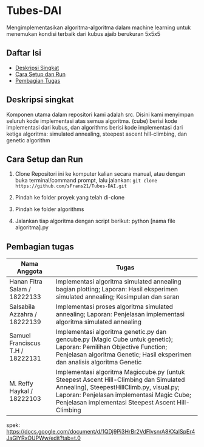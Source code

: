 # Tubes-DAI

Mengimplementasikan algoritma-algoritma dalam machine learning untuk menemukan kondisi terbaik dari kubus ajaib berukuran 5x5x5

## Daftar Isi
- [Deskripsi Singkat](#deskripsi-singkat)
- [Cara Setup dan Run](#cara-setup-dan-run)
- [Pembagian Tugas](#pembagian-tugas)

## Deskripsi singkat
Komponen utama dalam repositori kami adalah src. Disini kami menyimpan seluruh kode implementasi atas semua algoritma. (cube) berisi kode implementasi dari kubus, dan algorithms berisi kode implementasi dari ketiga algoritma: simulated annealing, steepest ascent hill-climbing, dan genetic algorithm

## Cara Setup dan Run
1. Clone Repositori ini ke komputer kalian secara manual, atau dengan buka terminal/command prompt, lalu jalankan:
   `git clone https://github.com/sFrans21/Tubes-DAI.git`
   
2. Pindah ke folder proyek yang telah di-clone
3. Pindah ke folder algorithms
4. Jalankan tiap algoritma dengan script berikut:
   python [nama file algoritma].py










## Pembagian tugas
| Nama Anggota                      | Tugas                                                                                                                                                   |
|-----------------------------------|---------------------------------------------------------------------------------------------------------------------------------------------------------|
| Hanan Fitra Salam / 18222133      | Implementasi algoritma simulated annealing bagian plotting; Laporan: Hasil eksperimen simulated annealing; Kesimpulan dan saran                         |
| Salsabila Azzahra / 18222139      | Implementasi proses algoritma simulated annealing; Laporan: Penjelasan implementasi algoritma simulated annealing                                      |
| Samuel Franciscus T.H / 18222131  | Implementasi algoritma genetic.py dan gencube.py (Magic Cube untuk genetic); Laporan: Pemilihan Objective Function; Penjelasan algoritma Genetic; Hasil eksperimen dan analisis algoritma Genetic |
| M. Reffy Haykal / 18222103        | Implementasi algoritma Magiccube.py (untuk Steepest Ascent Hill-Climbing dan Simulated Annealing), SteepestHillClimb.py, visual.py; Laporan: Penjelasan implementasi Magic Cube; Penjelasan implementasi Steepest Ascent Hill-Climbing |





spek: https://docs.google.com/document/d/1QDj9Pi3HrBr2VdFIvsnrA8KXaISpEr4JaGlYRxOUPWw/edit?tab=t.0
